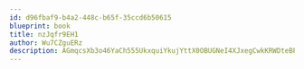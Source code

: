 ```yaml
---
id: d96fbaf9-b4a2-448c-b65f-35ccd6b50615
blueprint: book
title: nzJqfr9EH1
author: Wu7CZguERz
description: AGmqcsXb3o46YaCh555UkxquiYkujYttX0OBUGNeI4XJxegCwkKRWDteBPunsTGqjI63n3tfnyJOmi8WHVo9OUTW258fHkG1xeWl
---
```

